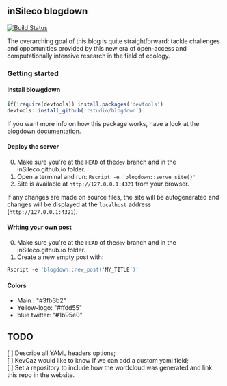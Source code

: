 ## inSileco blogdown

[![Build Status](https://travis-ci.org/inSileco/inSileco.github.io.svg?branch=master)](https://travis-ci.org/inSileco/inSileco.github.io)

The overarching goal of this blog is quite straightforward: tackle challenges and opportunities provided by this new era of open-access and computationally intensive research in the field of ecology.

### Getting started

#### Install blowgdown

```r
if(!require(devtools)) install.packages('devtools')
devtools::install_github('rstudio/blogdown')
```

If you want more info on how this package works, have a look at the blogdown [documentation](https://bookdown.org/yihui/blogdown/).

#### Deploy the server

0. Make sure you're at the `HEAD` of the`dev` branch and in the inSileco.github.io folder.
1. Open a terminal and run: `Rscript -e 'blogdown::serve_site()'`
2. Site is available at `http://127.0.0.1:4321` from your browser.

If any changes are made on source files, the site will be autogenerated and changes will be displayed at the `localhost` address (`http://127.0.0.1:4321`).

#### Writing your own post

0. Make sure you're at the `HEAD` of the`dev` branch and in the inSileco.github.io folder.
1. Create a new empty post with:

```r
Rscript -e 'blogdown::new_post('MY_TITLE')'
```

#### Colors

- Main : "#3fb3b2"
- Yellow-logo: "#ffdd55"
- blue twitter: "#1b95e0"



## TODO

[ ] Describe all YAML headers options;      
[ ] KevCaz would like to know if we can add a custom yaml field;      
[ ] Set a repository to include how the wordcloud was generated and link this
repo in the website.    
